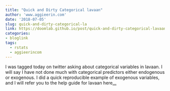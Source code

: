 ```yaml
---
title: "Quick and Dirty Categorical lavaan"
author: 'www.aggieerin.com'
date: '2018-07-05'
slug: quick-and-dirty-categorical-la
link: https://doomlab.github.io/post/quick-and-dirty-categorical-lavaan/
categories:
- bloglink
tags:
  - rstats
  - aggieerincom
---
```


I was tagged today on twitter asking about categorical variables in lavaan. I will say I have not done much with categorical predictors either endogenous or exogenous. I did a quick reproducible example of exogenous variables, and I will refer you to the help guide for lavaan here[... <i class="fas fa-external-link-alt"></i>](https://doomlab.github.io/post/quick-and-dirty-categorical-lavaan/)

